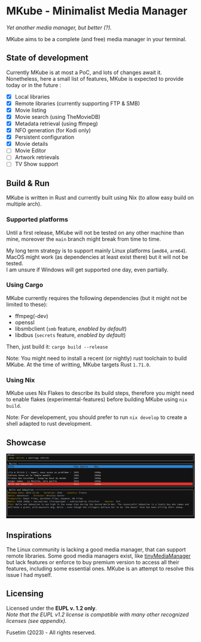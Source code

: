 # MKube - Minimalist Media Manager

*Yet another media manager, but better (?).*

MKube aims to be a complete (and free) media manager in your terminal. 

## State of development

Currently MKube is at most a PoC, and lots of changes await it. 
Nonetheless, here a small list of features, MKube is expected to provide
today or in the future :

- [x] Local libraries
- [x] Remote libraries (currently supporting FTP & SMB)
- [x] Movie listing
- [x] Movie search (using TheMovieDB)
- [x] Metadata retrieval (using ffmpeg)
- [x] NFO generation (for Kodi only)
- [x] Persistent configuration
- [x] Movie details 
- [ ] Movie Editor
- [ ] Artwork retrievals
- [ ] TV Show support

## Build & Run

MKube is written in Rust and currently built using Nix (to allow easy build on 
multiple arch).

### Supported platforms

Until a first release, MKube will not be tested on any other machine than mine,
moreover the `main` branch might break from time to time. 

My long term strategy is to support mainly Linux platforms (`amd64`, `arm64`).  
MacOS might work (as dependencies at least exist there) but it will not be tested.  
I am unsure if Windows will get supported one day, even partially.

### Using Cargo

MKube currently requires the following dependencies (but it might not be limited to these):
- ffmpeg(-dev)
- openssl
- libsmbclient (`smb` feature, *enabled by default*)
- libdbus (`secrets` feature, *enabled by default*)

Then, just build it: `cargo build --release`

Note: You might need to install a recent (or nightly) rust toolchain to build MKube.
At the time of writting, MKube targets Rust `1.71.0`.

### Using Nix

MKube uses Nix Flakes to describe its build steps, therefore you might need to 
enable flakes (experimental-features) before building MKube using 
`nix build`.

Note: For developement, you should prefer to run `nix develop` to create a shell 
adapted to rust development.

## Showcase

![mkube](/docs/mkube_demo_2023-08-10.png)

## Inspirations
The Linux community is lacking a good media manager, that can support remote libraries.
Some good media managers exist, like [tinyMediaManager](https://tinymediamanager.org) but 
lack features or enforce to buy premium version to access all their features, including 
some essential ones. MKube is an attempt to resolve this issue I had myself.

## Licensing

Licensed under the **EUPL v. 1.2 only**.  
*Note that the EUPL v1.2 license is compatible with many other recognized licenses (see appendix).*

Fusetim (2023) - All rights reserved.